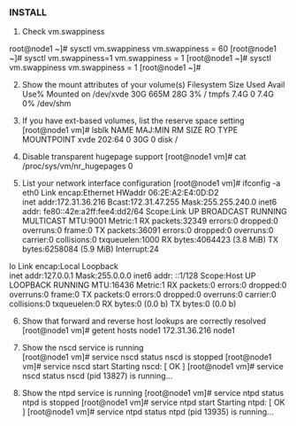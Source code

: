 ### INSTALL
1. Check vm.swappiness 

root@node1 ~]# sysctl vm.swappiness
vm.swappiness = 60
[root@node1 ~]# sysctl vm.swappiness=1
vm.swappiness = 1
[root@node1 ~]# sysctl vm.swappiness
vm.swappiness = 1
[root@node1 ~]# 

2. Show the mount attributes of your volume(s)
Filesystem      Size  Used Avail Use% Mounted on
/dev/xvde        30G  665M   28G   3% /
tmpfs           7.4G     0  7.4G   0% /dev/shm

3. If you have ext-based volumes, list the reserve space setting
[root@node1 vm]# lsblk
NAME MAJ:MIN RM SIZE RO TYPE MOUNTPOINT
xvde 202:64   0  30G  0 disk /

4. Disable transparent hugepage support
[root@node1 vm]# cat /proc/sys/vm/nr_hugepages
0

5.  List your network interface configuration
[root@node1 vm]# ifconfig -a
eth0      Link encap:Ethernet  HWaddr 06:2E:A2:E4:0D:D2  
          inet addr:172.31.36.216  Bcast:172.31.47.255  Mask:255.255.240.0
          inet6 addr: fe80::42e:a2ff:fee4:dd2/64 Scope:Link
          UP BROADCAST RUNNING MULTICAST  MTU:9001  Metric:1
          RX packets:32349 errors:0 dropped:0 overruns:0 frame:0
          TX packets:36091 errors:0 dropped:0 overruns:0 carrier:0
          collisions:0 txqueuelen:1000 
          RX bytes:4064423 (3.8 MiB)  TX bytes:6258084 (5.9 MiB)
          Interrupt:24 

lo        Link encap:Local Loopback  
          inet addr:127.0.0.1  Mask:255.0.0.0
          inet6 addr: ::1/128 Scope:Host
          UP LOOPBACK RUNNING  MTU:16436  Metric:1
          RX packets:0 errors:0 dropped:0 overruns:0 frame:0
          TX packets:0 errors:0 dropped:0 overruns:0 carrier:0
          collisions:0 txqueuelen:0 
          RX bytes:0 (0.0 b)  TX bytes:0 (0.0 b)

6. Show that forward and reverse host lookups are correctly resolved
[root@node1 vm]# getent hosts node1
172.31.36.216   node1

7. Show the nscd service is running   
[root@node1 vm]# service nscd status
nscd is stopped
[root@node1 vm]# service nscd start
Starting nscd: [  OK  ]
[root@node1 vm]# service nscd status
nscd (pid 13827) is running...

8. Show the ntpd service is running
[root@node1 vm]# service ntpd status
ntpd is stopped
[root@node1 vm]# service ntpd start
Starting ntpd: [  OK  ]
[root@node1 vm]# service ntpd status
ntpd (pid  13935) is running...

